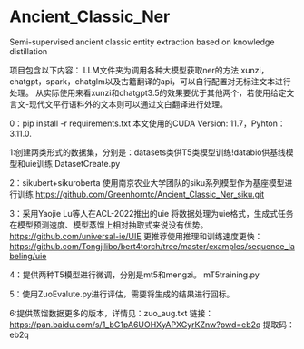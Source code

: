 # Ancient_Classic_Ner
Semi-supervised ancient classic entity extraction based on knowledge distillation

项目包含以下内容：
LLM文件夹为调用各种大模型获取ner的方法
xunzi，chatgpt，spark，chatglm以及古籍翻译的api，可以自行配置对无标注文本进行处理。
从实际使用来看xunzi和chatgpt3.5的效果要优于其他两个，若使用给定文言文-现代文平行语料外的文本则可以通过文白翻译进行处理。

0：pip install -r requirements.txt
本文使用的CUDA Version: 11.7，Pyhton：3.11.0. 

1:创建两类形式的数据集，分别是：datasets类供T5类模型训练!databio供基线模型和uie训练
DatasetCreate.py 

2：sikubert+sikuroberta 使用南京农业大学团队的siku系列模型作为基座模型进行训练
https://github.com/Greenhorntc/Ancient_Classic_Ner_siku.git

3：采用Yaojie Lu等人在ACL-2022推出的uie
将数据处理为uie格式，生成式任务在模型预测速度、模型蒸馏上相对抽取式来说没有优势。https://github.com/universal-ie/UIE
更推荐使用推理和训练速度更快：https://github.com/Tongjilibo/bert4torch/tree/master/examples/sequence_labeling/uie

4：提供两种T5模型进行微调，分别是mt5和mengzi。
mT5training.py 

5：使用ZuoEvalute.py进行评估，需要将生成的结果进行回标。

6:提供蒸馏数据更多的版本，详情见：zuo_aug.txt
链接：https://pan.baidu.com/s/1_bG1pA6UOHXyAPXGyrKZnw?pwd=eb2q 
提取码：eb2q

